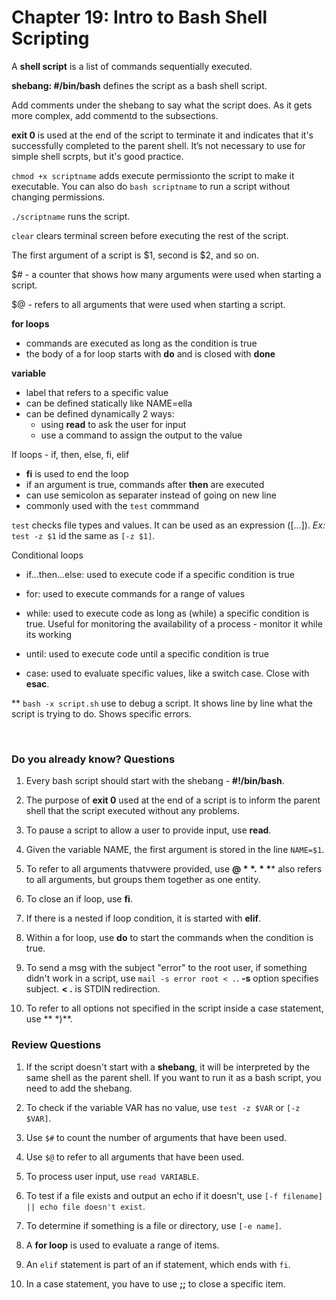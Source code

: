 # Chapter 19: Intro to Bash Shell Scripting

A **shell script** is a list of commands sequentially executed. 

**shebang: #/bin/bash** defines the script as a bash shell script. 

Add comments under the shebang to say what the script does. As it gets more complex, add commentd to the subsections. 

**exit 0** is used at the end of the script to terminate it and indicates that it's successfully completed to the parent shell. It’s not necessary to use for simple shell scrpts, but it's good practice. 

`chmod +x scriptname` adds execute permissionto the script to make it executable. You can also do `bash scriptname` to run a script without changing permissions. 

`./scriptname` runs the script. 

`clear` clears terminal screen before executing the rest of the script. 

The first argument of a script is $1, second is $2, and so on. 

$# - a counter that shows how many arguments were used when starting a script. 

$@ - refers to all arguments that were used when starting a script. 

**for loops**
- commands are executed as long as the condition is true
- the body of a for loop starts with **do** and is closed with **done**

**variable**
- label that refers to a specific value 
- can be defined statically like NAME=ella
- can be defined dynamically 2 ways:
    - using **read** to ask the user for input
    - use a command to assign the output to the value 

If loops - if, then, else, fi, elif
- **fi** is used to end the loop
- if an argument is true, commands after **then** are executed
- can use semicolon as separater instead of going on new line
- commonly used with the `test` commmand 

`test` checks file types and values. It can be used as an expression ([...]). *Ex:* `test -z $1` id the same as `[-z $1]`. 

Conditional loops

- if...then...else: used to execute code if a specific condition is true

- for: used to execute commands for a range of values 

- while: used to execute code as long as (while) a specific condition is true. Useful for monitoring the availability of a process - monitor it while its working

- until: used to execute code until a specific condition is true

- case: used to evaluate specific values, like a switch case. Close with **esac**. 

** `bash -x script.sh` use to debug a script. It shows line by line what the script is trying to do. Shows specific errors. 

<br />

### Do you already know? Questions

1. Every bash script should start with the shebang - **#!/bin/bash**. 

2. The purpose of **exit 0** used at the end of a script is to inform the parent shell that the script executed without any problems. 

3. To pause a script to allow a user to provide input, use **read**. 

4. Given the variable NAME, the first argument is stored in the line `NAME=$1`. 

5. To refer to all arguments thatvwere provided, use **$@**. **$*** also refers to all arguments, but groups them together as one entity. 

6. To close an if loop, use **fi**. 

7. If there is a nested if loop condition, it is started with **elif**. 

8. Within a for loop, use **do** to start the commands when the condition is true. 

9. To send a msg with the subject "error" to the root user, if something didn't work in a script, use `mail -s error root < .`. **-s** option specifies subject. **< .** is STDIN redirection. 

10. To refer to all options not specified in the script inside a case statement, use ** *)**. 


### Review Questions

1. If the script doesn't start with a **shebang**, it will be interpreted by the same shell as the parent shell. If you want to run it as a bash script, you need to add the shebang. 

2. To check if the variable VAR has no value, use `test -z $VAR` or `[-z $VAR]`. 

3. Use `$#` to count the number of arguments that have been used. 

4. Use `$@` to refer to all arguments that have been used. 

5. To process user input, use `read VARIABLE`. 

6. To test if a file exists and output an echo if it doesn't, use `[-f filename] || echo file doesn't exist`. 

7. To determine if something is a file or directory, use `[-e name]`. 

8. A **for loop** is used to evaluate a range of items. 

9. An `elif` statement is part of an if statement, which ends with `fi`. 

10. In a case statement, you have to use **;;** to close a specific item. 
